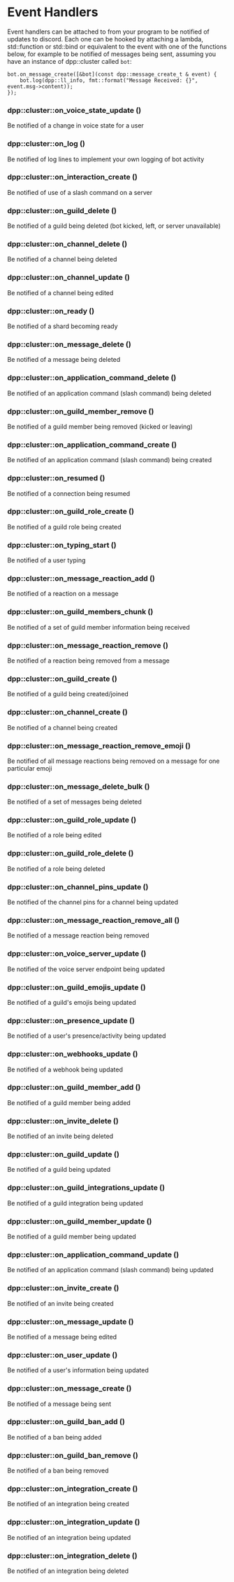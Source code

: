 # Event Handlers

Event handlers can be attached to from your program to be notified of updates to discord. Each one can be hooked by attaching a lambda, std::function or std::bind or equivalent to the event with one of the functions below, for example to be notified of messages being sent, assuming you have an instance of dpp::cluster called `bot`:

~~~~~~~~~~~~~{.cpp}
bot.on_message_create([&bot](const dpp::message_create_t & event) {
	bot.log(dpp::ll_info, fmt::format("Message Received: {}", event.msg->content));
});
~~~~~~~~~~~~~

### dpp::cluster::on_voice_state_update ()

Be notified of a change in voice state for a user

### dpp::cluster::on_log ()

Be notified of log lines to implement your own logging of bot activity

### dpp::cluster::on_interaction_create ()

Be notified of use of a slash command on a server

### dpp::cluster::on_guild_delete ()

Be notified of a guild being deleted (bot kicked, left, or server unavailable)

### dpp::cluster::on_channel_delete ()

Be notified of a channel being deleted

### dpp::cluster::on_channel_update ()

Be notified of a channel being edited

### dpp::cluster::on_ready ()

Be notified of a shard becoming ready

### dpp::cluster::on_message_delete ()

Be notified of a message being deleted

### dpp::cluster::on_application_command_delete ()

Be notified of an application command (slash command) being deleted

### dpp::cluster::on_guild_member_remove ()

Be notified of a guild member being removed (kicked or leaving)

### dpp::cluster::on_application_command_create ()

Be notified of an application command (slash command) being created

### dpp::cluster::on_resumed ()

Be notified of a connection being resumed

### dpp::cluster::on_guild_role_create ()

Be notified of a guild role being created

### dpp::cluster::on_typing_start ()

Be notified of a user typing

### dpp::cluster::on_message_reaction_add ()

Be notified of a reaction on a message

### dpp::cluster::on_guild_members_chunk ()

Be notified of a set of guild member information being received

### dpp::cluster::on_message_reaction_remove ()

Be notified of a reaction being removed from a message

### dpp::cluster::on_guild_create ()

Be notified of a guild being created/joined

### dpp::cluster::on_channel_create ()

Be notified of a channel being created

### dpp::cluster::on_message_reaction_remove_emoji ()

Be notified of all message reactions being removed on a message for one particular emoji

### dpp::cluster::on_message_delete_bulk ()

Be notified of a set of messages being deleted

### dpp::cluster::on_guild_role_update ()

Be notified of a role being edited

### dpp::cluster::on_guild_role_delete ()

Be notified of a role being deleted

### dpp::cluster::on_channel_pins_update ()

Be notified of the channel pins for a channel being updated

### dpp::cluster::on_message_reaction_remove_all ()

Be notified of a message reaction being removed

### dpp::cluster::on_voice_server_update ()

Be notified of the voice server endpoint being updated

### dpp::cluster::on_guild_emojis_update ()

Be notified of a guild's emojis being updated

### dpp::cluster::on_presence_update ()

Be notified of a user's presence/activity being updated

### dpp::cluster::on_webhooks_update ()

Be notified of a webhook being updated


### dpp::cluster::on_guild_member_add ()

Be notified of a guild member being added

### dpp::cluster::on_invite_delete ()

Be notified of an invite being deleted

### dpp::cluster::on_guild_update ()

Be notified of a guild being updated

### dpp::cluster::on_guild_integrations_update ()

Be notified of a guild integration being updated

### dpp::cluster::on_guild_member_update ()

Be notified of a guild member being updated

### dpp::cluster::on_application_command_update ()

Be notified of an application command (slash command) being updated

### dpp::cluster::on_invite_create ()

Be notified of an invite being created

### dpp::cluster::on_message_update ()

Be notified of a message being edited

### dpp::cluster::on_user_update ()

Be notified of a user's information being updated

### dpp::cluster::on_message_create ()

Be notified of a message being sent

### dpp::cluster::on_guild_ban_add ()

Be notified of a ban being added

### dpp::cluster::on_guild_ban_remove ()

Be notified of a ban being removed

### dpp::cluster::on_integration_create ()

Be notified of an integration being created

### dpp::cluster::on_integration_update ()

Be notified of an integration being updated

### dpp::cluster::on_integration_delete ()

Be notified of an integration being deleted 

